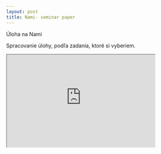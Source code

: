 ```yaml
---
layout: post
title: Nami- seminar paper
---
```

Úloha na Nami 

Spracovanie úlohy, podľa zadania, ktoré si vyberiem.

<iframe src="http://www.w3schools.com/css/default.asp" width="400" height="250">
</iframe>
